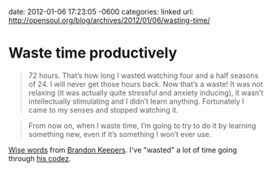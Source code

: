date: 2012-01-06 17:23:05 -0600
categories: linked
url: http://opensoul.org/blog/archives/2012/01/06/wasting-time/

# Waste time productively

> 72 hours. That’s how long I wasted watching four and a half seasons of
> 24. I will never get those hours back. Now that’s a waste! It was not
> relaxing (it was actually quite stressful and anxiety inducing), it
> wasn’t intellectually stimulating and I didn’t learn anything.
> Fortunately I came to my senses and stopped watching it.

> From now on, when I waste time, I’m going to try to do it by learning
> something new, even if it’s something I won’t ever use.

[Wise words](http://opensoul.org/blog/archives/2012/01/06/wasting-time/
) from [Brandon Keepers](http://twitter.com/bkeepers). I've
"wasted" a lot of time going through [his
codez](https://github.com/bkeepers).
